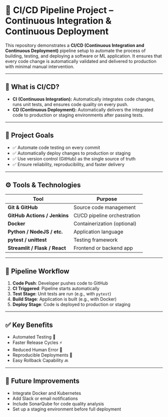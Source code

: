 # 🔄 CI/CD Pipeline Project – Continuous Integration & Continuous Deployment

This repository demonstrates a **CI/CD (Continuous Integration and Continuous Deployment)** pipeline setup to automate the process of building, testing, and deploying a software or ML application. It ensures that every code change is automatically validated and delivered to production with minimal manual intervention.

---

## 🚀 What is CI/CD?

- **CI (Continuous Integration):** Automatically integrates code changes, runs unit tests, and ensures code quality on every push.
- **CD (Continuous Deployment):** Automatically delivers the integrated code to production or staging environments after passing tests.

---

## 🎯 Project Goals

- ✅ Automate code testing on every commit
- ✅ Automatically deploy changes to production or staging
- ✅ Use version control (GitHub) as the single source of truth
- ✅ Ensure reliability, reproducibility, and faster delivery

---

## ⚙️ Tools & Technologies

| Tool              | Purpose                              |
|-------------------|--------------------------------------|
| **Git & GitHub**  | Source code management               |
| **GitHub Actions / Jenkins** | CI/CD pipeline orchestration |
| **Docker**        | Containerization (optional)          |
| **Python / NodeJS / etc.** | Application language        |
| **pytest / unittest** | Testing framework                |
| **Streamlit / Flask / React** | Frontend or backend app   |

---

## 🧪 Pipeline Workflow

1. **Code Push**: Developer pushes code to GitHub
2. **CI Triggered**: Pipeline starts automatically
3. **Test Stage**: Unit tests are run (e.g., with `pytest`)
4. **Build Stage**: Application is built (e.g., with Docker)
5. **Deploy Stage**: Code is deployed to production or staging

---

## ✅ Key Benefits
- Automated Testing 🧪
- Faster Release Cycles ⚡
- Reduced Human Error 🔐
- Reproducible Deployments 🔁
- Easy Rollback Capability 🔙
  
---

## 🔮 Future Improvements
- Integrate Docker and Kubernetes
- Add Slack or email notifications
- Include SonarQube for code quality analysis
- Set up a staging environment before full deployment
